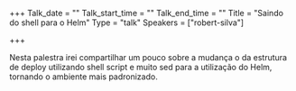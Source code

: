 
+++
Talk_date = ""
Talk_start_time = ""
Talk_end_time = ""
Title = "Saindo do shell para o Helm"
Type = "talk"
Speakers = ["robert-silva"]

+++

Nesta palestra irei compartilhar um pouco sobre a mudança o da estrutura de deploy utilizando shell script e muito sed para a utilização do Helm, tornando o ambiente mais padronizado.